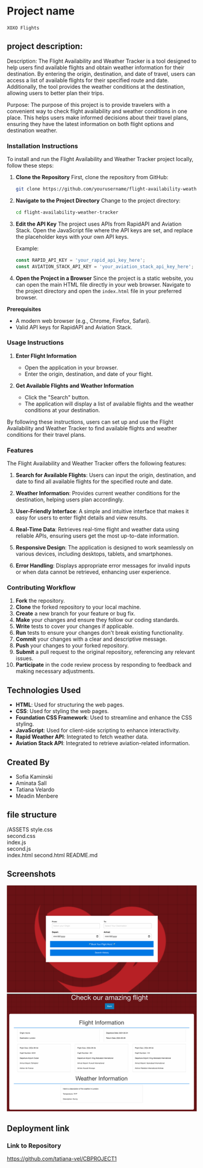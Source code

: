 # Project name

    XOXO Flights

## project description:

Description:
The Flight Availability and Weather Tracker is a tool designed to help users find available flights and obtain weather information for their destination. By entering the origin, destination, and date of travel, users can access a list of available flights for their specified route and date. Additionally, the tool provides the weather conditions at the destination, allowing users to better plan their trips.

Purpose:
The purpose of this project is to provide travelers with a convenient way to check flight availability and weather conditions in one place. This helps users make informed decisions about their travel plans, ensuring they have the latest information on both flight options and destination weather.

### Installation Instructions

To install and run the Flight Availability and Weather Tracker project locally, follow these steps:

1. **Clone the Repository**
   First, clone the repository from GitHub:
   ```sh
   git clone https://github.com/yourusername/flight-availability-weather-tracker.git
   ```

2. **Navigate to the Project Directory**
   Change to the project directory:
   ```sh
   cd flight-availability-weather-tracker
   ```

3. **Edit the API Key**
   The project uses APIs from RapidAPI and Aviation Stack. Open the JavaScript file where the API keys are set, and replace the placeholder keys with your own API keys.

   Example:
   ```javascript
   const RAPID_API_KEY = 'your_rapid_api_key_here';
   const AVIATION_STACK_API_KEY = 'your_aviation_stack_api_key_here';
   ```

4. **Open the Project in a Browser**
   Since the project is a static website, you can open the main HTML file directly in your web browser. Navigate to the project directory and open the `index.html` file in your preferred browser.

**Prerequisites**
- A modern web browser (e.g., Chrome, Firefox, Safari).
- Valid API keys for RapidAPI and Aviation Stack.

### Usage Instructions

1. **Enter Flight Information**
   - Open the application in your browser.
   - Enter the origin, destination, and date of your flight.

2. **Get Available Flights and Weather Information**
   - Click the "Search" button.
   - The application will display a list of available flights and the weather conditions at your destination.

By following these instructions, users can set up and use the Flight Availability and Weather Tracker to find available flights and weather conditions for their travel plans.

### Features

The Flight Availability and Weather Tracker offers the following features:

1. **Search for Available Flights**: Users can input the origin, destination, and date to find all available flights for the specified route and date.

2. **Weather Information**: Provides current weather conditions for the destination, helping users plan accordingly.

3. **User-Friendly Interface**: A simple and intuitive interface that makes it easy for users to enter flight details and view results.

4. **Real-Time Data**: Retrieves real-time flight and weather data using reliable APIs, ensuring users get the most up-to-date information.

5. **Responsive Design**: The application is designed to work seamlessly on various devices, including desktops, tablets, and smartphones.

6. **Error Handling**: Displays appropriate error messages for invalid inputs or when data cannot be retrieved, enhancing user experience.



### Contributing Workflow

1. **Fork** the repository.
2. **Clone** the forked repository to your local machine.
3. **Create** a new branch for your feature or bug fix.
4. **Make** your changes and ensure they follow our coding standards.
5. **Write** tests to cover your changes if applicable.
6. **Run** tests to ensure your changes don't break existing functionality.
7. **Commit** your changes with a clear and descriptive message.
8. **Push** your changes to your forked repository.
9. **Submit** a pull request to the original repository, referencing any relevant issues.
10. **Participate** in the code review process by responding to feedback and making necessary adjustments.

## Technologies Used

- **HTML**: Used for structuring the web pages.
- **CSS**: Used for styling the web pages.
- **Foundation CSS Framework**: Used to streamline and enhance the CSS styling.
- **JavaScript**: Used for client-side scripting to enhance interactivity.
- **Rapid Weather API**: Integrated to fetch weather data.
- **Aviation Stack API**: Integrated to retrieve aviation-related information.

## Created By

- Sofia Kaminski
- Aminata Sall
- Tatiana Velardo
- Meadin Menbere

## file structure

 /ASSETS
        style.css   
        second.css   
        index.js        
        second.js      
    index.html
    second.html 
    README.md


## Screenshots

![Screenshot of Project](firstpage.png)
![Screenshot of Project](secondpage.png)


## Deployment link

### Link to Repository

https://github.com/tatiana-vel/CBPROJECT1



















